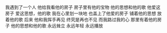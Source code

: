 我遇到了一个人
他给我看他的房子
房子里有他的宝物
他的思想和他的歌
他爱这房子
爱这思想，他的歌
我在心里划一块地
也盖上了他爱的房子
铺着他的思想
放着他的歌
后来
他和我挥手再见
终究是再也不见
而我路过我的心
那里有着他的房子
他的思想和他的歌
永远耸立
永远年轻
永远播放
<!-- ##{"timestamp":1739863201}## -->